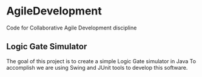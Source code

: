 # AgileDevelopment
Code for Collaborative Agile Development discipline

## Logic Gate Simulator
The goal of this project is to create a simple Logic Gate simulator in Java
To accomplish we are using Swing and JUnit tools to develop this software.
